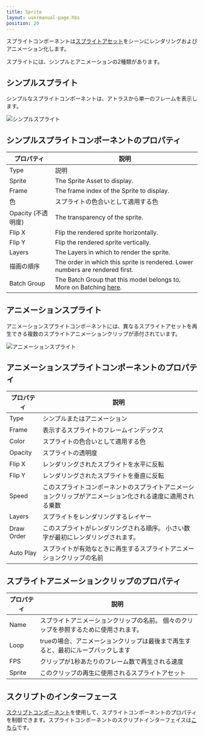 ```yaml
---
title: Sprite
layout: usermanual-page.hbs
position: 20
---
```


スプライトコンポーネントは[スプライトアセット][1]をシーンにレンダリングおよびアニメーション化します。

スプライトには、シンプルとアニメーションの2種類があります。

## シンプルスプライト

シンプルなスプライトコンポーネントは、アトラスから単一のフレームを表示します。

![シンプルスプライト][2]

## シンプルスプライトコンポーネントのプロパティ

| プロパティ    | 説明 |
|-------------|-------------|
| Type        | 説明 |
| Sprite      | The Sprite Asset to display. |
| Frame       | The frame index of the Sprite to display. |
| 色       | スプライトの色合いとして適用する色 |
| Opacity (不透明度)     | The transparency of the sprite. |
| Flip X      | Flip the rendered sprite horizontally. |
| Flip Y      | Flip the rendered sprite vertically. |
| Layers      | The Layers in which to render the sprite. |
| 描画の順序  | The order in which this sprite is rendered. Lower numbers are rendered first. |
| Batch Group | The Batch Group that this model belongs to. More on Batching [here][6]. |

## アニメーションスプライト

アニメーションスプライトコンポーネントには、異なるスプライトアセットを再生できる複数のスプライトアニメーションクリップが添付されています。

![アニメーションスプライト][3]

## アニメーションスプライトコンポーネントのプロパティ

| プロパティ   | 説明 |
|------------|-------------|
| Type       | シンプルまたはアニメーション |
| Frame      | 表示するスプライトのフレームインデックス |
| Color      | スプライトの色合いとして適用する色 |
| Opacity    | スプライトの透明度 |
| Flip X     | レンダリングされたスプライトを水平に反転 |
| Flip Y     | レンダリングされたスプライトを垂直に反転 |
| Speed      | このスプライトコンポーネントのスプライトアニメーションクリップがアニメーション化される速度に適用される乗数 |
| Layers     | スプライトをレンダリングするレイヤー |
| Draw Order | このスプライトがレンダリングされる順序。 小さい数字が最初にレンダリングされます。 |
| Auto Play  | スプライトが有効なときに再生するスプライトアニメーションクリップの名前 |

## スプライトアニメーションクリップのプロパティ

| プロパティ | 説明 |
|----------|-------------|
| Name     | スプライトアニメーションクリップの名前。 個々のクリップを参照するために使用されます。 |
| Loop     | trueの場合、アニメーションクリップは最後まで再生すると、最初にループバックします |
| FPS      | クリップが1秒あたりのフレーム数で再生される速度 |
| Sprite   | このクリップの再生に使用されるスプライトアセット |

## スクリプトのインターフェース

[スクリプトコンポーネント][4]を使用して、スプライトコンポーネントのプロパティを制御できます。スプライトコンポーネントのスクリプトインターフェイスは[こちら][5]です。


[1]: /user-manual/assets/sprites
[2]: /images/user-manual/scenes/components/component-sprite-simple.png
[3]: /images/user-manual/scenes/components/component-sprite-animated.png
[4]: /user-manual/packs/components/script
[5]: /api/pc.SpriteComponent.html
[6]: /user-manual/optimization/batching
